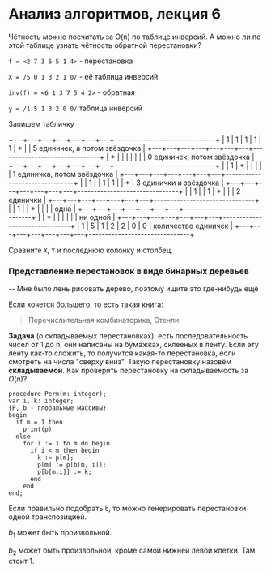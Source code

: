 Анализ алгоритмов, лекция 6
===========================



Чётность можно посчитать за O(n) по таблице инверсий. А можно ли по этой таблице
узнать чётность обратной перестановки?

`f = <2 7 3 6 5 1 4>` - перестановка

`X = /5 0 1 3 2 1 0/` - её таблица инверсий

`inv(f) = <6 1 3 7 5 4 2>` - обратная

`y = /1 5 1 3 2 0 0/` таблица инверсий



Запишем табличку

+---+---+---+---+---+---+---+-------------------------------+
| 1 | 1 | 1 | 1 | 1 | * |   | 5 единичек, а потом звёздочка |
+---+---+---+---+---+---+---+-------------------------------+
| * |   |   |   |   |   |   | 0 единичек, потом звёздочка   |
+---+---+---+---+---+---+---+-------------------------------+
|   | 1 | * |   |   |   |   | 1 единичка, потом звёздочка   |
+---+---+---+---+---+---+---+-------------------------------+
|   | 1 |   | 1 | 1 |   | * | 3 единички и звёздочка        |
+---+---+---+---+---+---+---+-------------------------------+
|   | 1 |   | 1 | * |   |   | 2 единички                    |
+---+---+---+---+---+---+---+-------------------------------+
|   | 1 |   | * |   |   |   | одна                          |
+---+---+---+---+---+---+---+-------------------------------+
|   | * |   |   |   |   |   | ни одной                      |
+---+---+---+---+---+---+---+-------------------------------+
| 1 | 5 | 1 | 2 | 2 | 0 | 0 | количество единичек           |
+---+---+---+---+---+---+---+-------------------------------+

Сравните `X`, `Y` и последнюю колонку и столбец.



### Представление перестановок в виде бинарных деревьев

-- Мне было лень рисовать дерево, поэтому ищите это где-нибудь ещё

Если хочется большего, то есть такая книга:

>   Перечислительная комбинаторика, Стенли



**Задача** (о складываемых перестановках): есть последовательность чисел от 1 до
n, они написаны на бумажках, склееных в ленту. Если эту ленту как-то сложить, то
получится какая-то перестановка, если смотреть на числа "сверху вниз". Такую
перестановку назовём **складываемой**. Как проверить перестановку на
складываемость за $O(n)$?



~~~~~~~~~~~~~~~~~~~~~~~~~~~~~~~~~~~~~~~~~~~~~~~~~~~~~~~~~~~~~~~~~~~~~~~~~~~~~~~~
procedure Perm(m: integer);
var i, k: integer;
{P, b - глобальные массивы}
begin
  if m = 1 then 
    print(p)
  else
    for i := 1 to m do begin
      if i < m then begin
        k := p[m];
        p[m] := p[b[m, i]];
        p[b[m,i]] := k;
      end
    end
end;
~~~~~~~~~~~~~~~~~~~~~~~~~~~~~~~~~~~~~~~~~~~~~~~~~~~~~~~~~~~~~~~~~~~~~~~~~~~~~~~~

Если правильно подобрать `b`, то можно генерировать перестановки одной
транспозицией.

$b_1$ может быть произвольной.

$b_2$ может быть произвольной, кроме самой нижней левой клетки. Там стоит 1.
